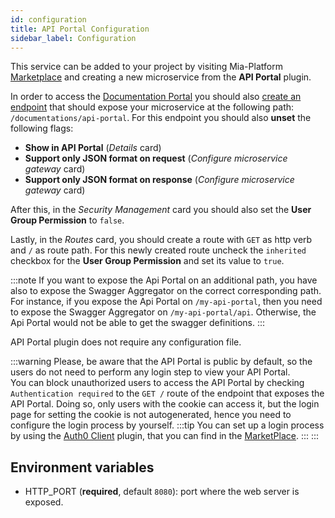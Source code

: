 ```yaml
---
id: configuration
title: API Portal Configuration
sidebar_label: Configuration
---
```

This service can be added to your project by visiting Mia-Platform [Marketplace](../../marketplace/overview_marketplace.md) and creating a new microservice from the **API Portal** plugin.

In order to access the [Documentation Portal](../../console/project-configuration/documentation-portal.md) you should also [create an endpoint](../../development_suite/api-console/api-design/endpoints) that should expose your microservice at the following path: `/documentations/api-portal`. For this endpoint you should also **unset** the following flags:

* **Show in API Portal** (_Details_ card)
* **Support only JSON format on request** (_Configure microservice gateway_ card)
* **Support only JSON format on response** (_Configure microservice gateway_ card)

After this, in the _Security Management_ card you should also set the **User Group Permission** to `false`.

Lastly, in the _Routes_ card, you should create a route with `GET` as http verb and `/` as route path. For this newly created route uncheck the `inherited` checkbox for the **User Group Permission** and set its value to `true`.

:::note
If you want to expose the Api Portal on an additional path, you have also to expose the Swagger Aggregator on the correct corresponding path.
For instance, if you expose the Api Portal on `/my-api-portal`, then you need to expose the Swagger Aggregator on `/my-api-portal/api`. Otherwise, the Api Portal would not be able to get the swagger definitions.
:::

API Portal plugin does not require any configuration file.

:::warning
Please, be aware that the API Portal is public by default, so the users do not need to perform any login step to view your API Portal.   
You can block unauthorized users to access the API Portal by checking `Authentication required` to the `GET /` route of the endpoint that exposes the API Portal. Doing so, only users with the cookie can access it, but the login page for setting the cookie is not autogenerated, hence you need to configure the login process by yourself.
:::tip
You can set up a login process by using the [Auth0 Client](../../runtime_suite/auth0-client/overview_and_usage) plugin, that you can find in the [MarketPlace](../../marketplace/overview_marketplace).
:::
:::

## Environment variables

- HTTP_PORT (__required__, default `8080`): port where the web server is exposed.
